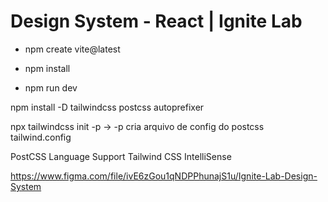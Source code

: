# Design System - React | Ignite Lab

- npm create vite@latest

- npm install
- npm run dev

npm install -D tailwindcss postcss autoprefixer

npx tailwindcss init -p -> -p cria arquivo de config do postcss
tailwind.config

PostCSS Language Support
Tailwind CSS IntelliSense

https://www.figma.com/file/ivE6zGou1qNDPPhunajS1u/Ignite-Lab-Design-System